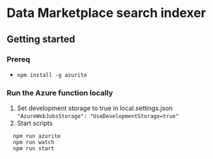 # Data Marketplace search indexer

## Getting started

### Prereq

- `npm install -g azurite`

### Run the Azure function locally

1. Set development storage to true in local.settings.json `"AzureWebJobsStorage": "UseDevelopmentStorage=true"`
2. Start scripts

```
  npm run azurite
  npm run watch
  npm run start
```
